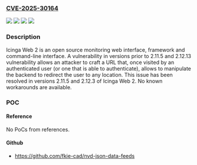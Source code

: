 ### [CVE-2025-30164](https://cve.mitre.org/cgi-bin/cvename.cgi?name=CVE-2025-30164)
![](https://img.shields.io/static/v1?label=Product&message=icingaweb2&color=blue)
![](https://img.shields.io/static/v1?label=Version&message=%3C%202.11.5%20&color=brightgreen)
![](https://img.shields.io/static/v1?label=Version&message=%3E%3D%202.12.0%2C%20%3C%202.12.3%20&color=brightgreen)
![](https://img.shields.io/static/v1?label=Vulnerability&message=CWE-601%3A%20URL%20Redirection%20to%20Untrusted%20Site%20('Open%20Redirect')&color=brightgreen)

### Description

Icinga Web 2 is an open source monitoring web interface, framework and command-line interface. A vulnerability in versions prior to 2.11.5 and 2.12.13 vulnerability allows an attacker to craft a URL that, once visited by an authenticated user (or one that is able to authenticate), allows to manipulate the backend to redirect the user to any location. This issue has been resolved in versions 2.11.5 and 2.12.3 of Icinga Web 2. No known workarounds are available.

### POC

#### Reference
No PoCs from references.

#### Github
- https://github.com/fkie-cad/nvd-json-data-feeds

